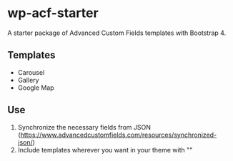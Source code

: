 # wp-acf-starter
A starter package of Advanced Custom Fields templates with Bootstrap 4.

## Templates
- Carousel
- Gallery
- Google Map

## Use
1) Synchronize the necessary fields from JSON (https://www.advancedcustomfields.com/resources/synchronized-json/)
2) Include templates wherever you want in your theme with "<?php get_template_part('acf/*template*'); ?>"
